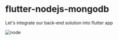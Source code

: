 # flutter-nodejs-mongodb
Let's integrate our back-end solution into flutter app

![node](https://user-images.githubusercontent.com/34074484/87217730-2a726d00-c355-11ea-9a59-f2dcc61c04d0.png)
